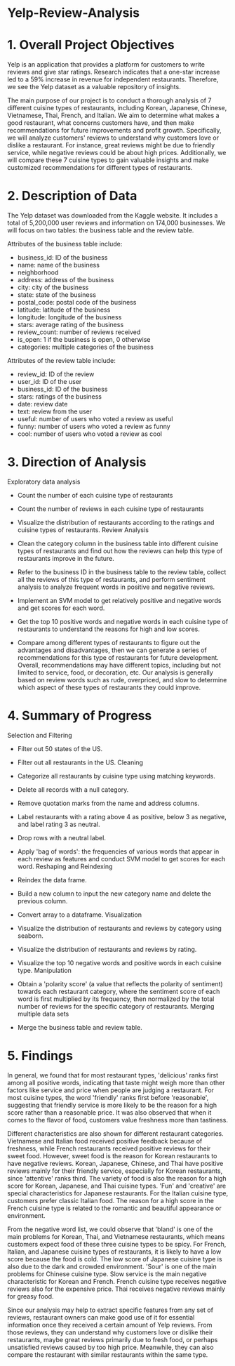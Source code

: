 # Yelp-Review-Analysis
# 1. Overall Project Objectives
Yelp is an application that provides a platform for customers to write reviews and give star ratings. Research indicates that a one-star increase led to a 59% increase in revenue for independent restaurants. Therefore, we see the Yelp dataset as a valuable repository of insights.

The main purpose of our project is to conduct a thorough analysis of 7 different cuisine types of restaurants, including Korean, Japanese, Chinese, Vietnamese, Thai, French, and Italian. We aim to determine what makes a good restaurant, what concerns customers have, and then make recommendations for future improvements and profit growth. Specifically, we will analyze customers' reviews to understand why customers love or dislike a restaurant. For instance, great reviews might be due to friendly service, while negative reviews could be about high prices. Additionally, we will compare these 7 cuisine types to gain valuable insights and make customized recommendations for different types of restaurants.

# 2. Description of Data
The Yelp dataset was downloaded from the Kaggle website. It includes a total of 5,200,000 user reviews and information on 174,000 businesses. We will focus on two tables: the business table and the review table.

Attributes of the business table include:

- business_id: ID of the business
- name: name of the business
- neighborhood
- address: address of the business
- city: city of the business
- state: state of the business
- postal_code: postal code of the business
- latitude: latitude of the business
- longitude: longitude of the business
- stars: average rating of the business
- review_count: number of reviews received
- is_open: 1 if the business is open, 0 otherwise
- categories: multiple categories of the business

Attributes of the review table include:

- review_id: ID of the review
- user_id: ID of the user
- business_id: ID of the business
- stars: ratings of the business
- date: review date
- text: review from the user
- useful: number of users who voted a review as useful
- funny: number of users who voted a review as funny
- cool: number of users who voted a review as cool

# 3. Direction of Analysis
Exploratory data analysis

- Count the number of each cuisine type of restaurants
- Count the number of reviews in each cuisine type of restaurants
- Visualize the distribution of restaurants according to the ratings and cuisine types of restaurants.
Review Analysis

- Clean the category column in the business table into different cuisine types of restaurants and find out how the reviews can help this type of restaurants improve in the future.
- Refer to the business ID in the business table to the review table, collect all the reviews of this type of restaurants, and perform sentiment analysis to analyze frequent words in positive and negative reviews.
- Implement an SVM model to get relatively positive and negative words and get scores for each word.
- Get the top 10 positive words and negative words in each cuisine type of restaurants to understand the reasons for high and low scores.
- Compare among different types of restaurants to figure out the advantages and disadvantages, then we can generate a series of recommendations for this type of restaurants for future development.
Overall, recommendations may have different topics, including but not limited to service, food, or decoration, etc. Our analysis is generally based on review words such as rude, overpriced, and slow to determine which aspect of these types of restaurants they could improve.

# 4. Summary of Progress
Selection and Filtering

- Filter out 50 states of the US.
- Filter out all restaurants in the US.
Cleaning

- Categorize all restaurants by cuisine type using matching keywords.
- Delete all records with a null category.
- Remove quotation marks from the name and address columns.
- Label restaurants with a rating above 4 as positive, below 3 as negative, and label rating 3 as neutral.
- Drop rows with a neutral label.
- Apply 'bag of words': the frequencies of various words that appear in each review as features and conduct SVM model to get scores for each word.
Reshaping and Reindexing

- Reindex the data frame.
- Build a new column to input the new category name and delete the previous column.
- Convert array to a dataframe.
Visualization

- Visualize the distribution of restaurants and reviews by category using seaborn.
- Visualize the distribution of restaurants and reviews by rating.
- Visualize the top 10 negative words and positive words in each cuisine type.
Manipulation

- Obtain a 'polarity score' (a value that reflects the polarity of sentiment) towards each restaurant category, where the sentiment score of each word is first multiplied by its frequency, then normalized by the total number of reviews for the specific category of restaurants.
Merging multiple data sets

- Merge the business table and review table.

# 5. Findings
In general, we found that for most restaurant types, 'delicious' ranks first among all positive words, indicating that taste might weigh more than other factors like service and price when people are judging a restaurant. For most cuisine types, the word 'friendly' ranks first before 'reasonable', suggesting that friendly service is more likely to be the reason for a high score rather than a reasonable price. It was also observed that when it comes to the flavor of food, customers value freshness more than tastiness.

Different characteristics are also shown for different restaurant categories. Vietnamese and Italian food received positive feedback because of freshness, while French restaurants received positive reviews for their sweet food. However, sweet food is the reason for Korean restaurants to have negative reviews. Korean, Japanese, Chinese, and Thai have positive reviews mainly for their friendly service, especially for Korean restaurants, since 'attentive' ranks third. The variety of food is also the reason for a high score for Korean, Japanese, and Thai cuisine types. 'Fun' and 'creative' are special characteristics for Japanese restaurants. For the Italian cuisine type, customers prefer classic Italian food. The reason for a high score in the French cuisine type is related to the romantic and beautiful appearance or environment.

From the negative word list, we could observe that 'bland' is one of the main problems for Korean, Thai, and Vietnamese restaurants, which means customers expect food of these three cuisine types to be spicy. For French, Italian, and Japanese cuisine types of restaurants, it is likely to have a low score because the food is cold. The low score of Japanese cuisine type is also due to the dark and crowded environment. 'Sour' is one of the main problems for Chinese cuisine type. Slow service is the main negative characteristic for Korean and French. French cuisine type receives negative reviews also for the expensive price. Thai receives negative reviews mainly for greasy food.

Since our analysis may help to extract specific features from any set of reviews, restaurant owners can make good use of it for essential information once they received a certain amount of Yelp reviews. From those reviews, they can understand why customers love or dislike their restaurants, maybe great reviews primarily due to fresh food, or perhaps unsatisfied reviews caused by too high price. Meanwhile, they can also compare the restaurant with similar restaurants within the same type.
